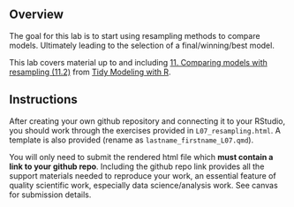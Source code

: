 ## Overview

The goal for this lab is to start using resampling methods to compare models. Ultimately leading to the selection of a final/winning/best model.

This lab covers material up to and including [11. Comparing models with resampling (11.2)](https://www.tmwr.org/compare.html) from [Tidy Modeling with R](https://www.tmwr.org/).

## Instructions

After creating your own github repository and connecting it to your RStudio, you should work through the exercises provided in `L07_resampling.html`. A template is also provided (rename as `lastname_firstname_L07.qmd`).

You will only need to submit the rendered html file which **must contain a link to your github repo**. Including the github repo link provides all the support materials needed to reproduce your work, an essential feature of quality scientific work, especially data science/analysis work. See canvas for submission details.
